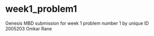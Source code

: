 # week1_problem1
Genesis MBD submission for week 1 problem number 1 by unique ID 2005203 Omkar Rane
